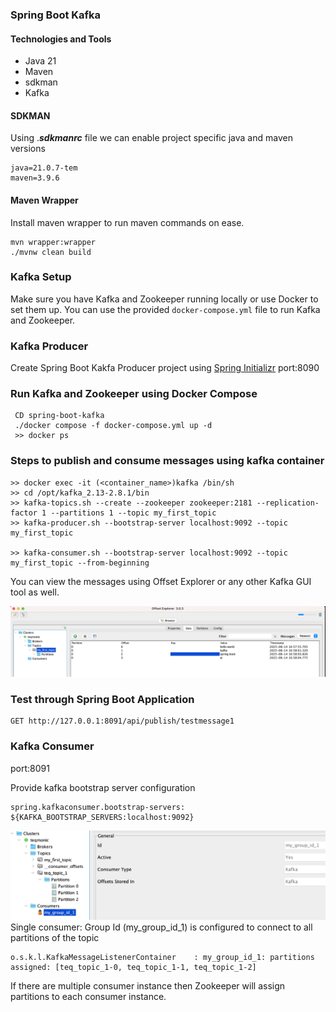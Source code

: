 ### Spring Boot Kafka

#### Technologies and Tools
* Java 21
* Maven
* sdkman
* Kafka

#### SDKMAN
Using .**_sdkmanrc_** file we can enable project specific java and maven versions

```
java=21.0.7-tem
maven=3.9.6
```

#### Maven Wrapper
Install maven wrapper to run maven commands on ease.

```
mvn wrapper:wrapper
./mvnw clean build
```



### Kafka Setup
Make sure you have Kafka and Zookeeper running locally or use Docker to set them up. You can use the provided `docker-compose.yml` file to run Kafka and Zookeeper.

### Kafka Producer
Create Spring Boot Kakfa Producer project using [Spring Initializr](https://start.spring.io/)
port:8090

### Run Kafka and Zookeeper using Docker Compose

```
 CD spring-boot-kafka
 ./docker compose -f docker-compose.yml up -d 
 >> docker ps
```
### Steps to publish and consume messages using kafka container

```
>> docker exec -it (<container_name>)kafka /bin/sh
>> cd /opt/kafka_2.13-2.8.1/bin
>> kafka-topics.sh --create --zookeeper zookeeper:2181 --replication-factor 1 --partitions 1 --topic my_first_topic
>> kafka-producer.sh --bootstrap-server localhost:9092 --topic my_first_topic

>> kafka-consumer.sh --bootstrap-server localhost:9092 --topic my_first_topic --from-beginning
```
You can view the messages using Offset Explorer or any other Kafka GUI tool as well.

![offset explorer](images/offset_explorer.jpg)

### Test through Spring Boot Application

```
GET http://127.0.0.1:8091/api/publish/testmessage1
```
### Kafka Consumer 

port:8091

Provide kafka bootstrap server configuration
```
spring.kafkaconsumer.bootstrap-servers: ${KAFKA_BOOTSTRAP_SERVERS:localhost:9092}
```

![consumer](images/consumer.jpg)
Single consumer: Group Id (my_group_id_1) is configured to connect to all partitions of the topic
```
o.s.k.l.KafkaMessageListenerContainer    : my_group_id_1: partitions assigned: [teq_topic_1-0, teq_topic_1-1, teq_topic_1-2]
```
If there are multiple consumer instance then Zookeeper will assign partitions to each consumer instance.



